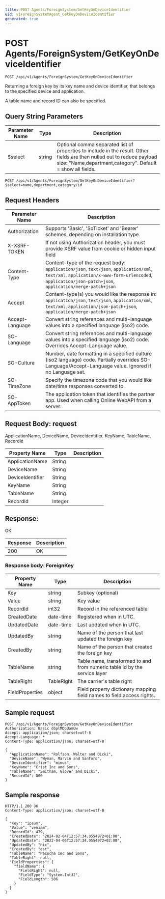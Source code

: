 ```yaml
---
title: POST Agents/ForeignSystem/GetKeyOnDeviceIdentifier
uid: v1ForeignSystemAgent_GetKeyOnDeviceIdentifier
generated: true
---
```


# POST Agents/ForeignSystem/GetKeyOnDeviceIdentifier

```http
POST /api/v1/Agents/ForeignSystem/GetKeyOnDeviceIdentifier
```

Returning a foreign key by its key name and device identifier, that belongs to the specified device and application.


A table name and record ID can also be specified.






## Query String Parameters

| Parameter Name | Type |  Description |
|----------------|------|--------------|
| $select | string |  Optional comma separated list of properties to include in the result. Other fields are then nulled out to reduce payload size: "Name,department,category". Default = show all fields. |

```http
POST /api/v1/Agents/ForeignSystem/GetKeyOnDeviceIdentifier?$select=name,department,category/id
```


## Request Headers

| Parameter Name | Description |
|----------------|-------------|
| Authorization  | Supports 'Basic', 'SoTicket' and 'Bearer' schemes, depending on installation type. |
| X-XSRF-TOKEN   | If not using Authorization header, you must provide XSRF value from cookie or hidden input field |
| Content-Type | Content-type of the request body: `application/json`, `text/json`, `application/xml`, `text/xml`, `application/x-www-form-urlencoded`, `application/json-patch+json`, `application/merge-patch+json` |
| Accept         | Content-type(s) you would like the response in: `application/json`, `text/json`, `application/xml`, `text/xml`, `application/json-patch+json`, `application/merge-patch+json` |
| Accept-Language | Convert string references and multi-language values into a specified language (iso2) code. |
| SO-Language | Convert string references and multi-language values into a specified language (iso2) code. Overrides Accept-Language value. |
| SO-Culture | Number, date formatting in a specified culture (iso2 language) code. Partially overrides SO-Language/Accept-Language value. Ignored if no Language set. |
| SO-TimeZone | Specify the timezone code that you would like date/time responses converted to. |
| SO-AppToken | The application token that identifies the partner app. Used when calling Online WebAPI from a server. |

## Request Body: request 

ApplicationName, DeviceName, DeviceIdentifier, KeyName, TableName, RecordId 

| Property Name | Type |  Description |
|----------------|------|--------------|
| ApplicationName | String |  |
| DeviceName | String |  |
| DeviceIdentifier | String |  |
| KeyName | String |  |
| TableName | String |  |
| RecordId | Integer |  |

## Response:

OK

| Response | Description |
|----------------|-------------|
| 200 | OK |

### Response body: ForeignKey

| Property Name | Type |  Description |
|----------------|------|--------------|
| Key | string | Subkey (optional) |
| Value | string | Key value |
| RecordId | int32 | Record in the referenced table |
| CreatedDate | date-time | Registered when  in UTC. |
| UpdatedDate | date-time | Last updated when  in UTC. |
| UpdatedBy | string | Name of the person that last updated the foreign key |
| CreatedBy | string | Name of the person that created the foreign key |
| TableName | string | Table name, transformed to and from numeric table id by the service layer |
| TableRight | TableRight | The carrier's table right |
| FieldProperties | object | Field property dictionary mapping field names to field access rights. |

## Sample request

```http!
POST /api/v1/Agents/ForeignSystem/GetKeyOnDeviceIdentifier
Authorization: Basic dGplMDpUamUw
Accept: application/json; charset=utf-8
Accept-Language: *
Content-Type: application/json; charset=utf-8

{
  "ApplicationName": "Rolfson, Walter and Dicki",
  "DeviceName": "Wyman, Marvin and Sanford",
  "DeviceIdentifier": "minus",
  "KeyName": "Crist Inc and Sons",
  "TableName": "Smitham, Glover and Dicki",
  "RecordId": 860
}
```

## Sample response

```http_
HTTP/1.1 200 OK
Content-Type: application/json; charset=utf-8

{
  "Key": "ipsum",
  "Value": "veniam",
  "RecordId": 479,
  "CreatedDate": "2024-02-04T12:57:34.0554972+01:00",
  "UpdatedDate": "2022-04-06T12:57:34.0554972+02:00",
  "UpdatedBy": "hic",
  "CreatedBy": "est",
  "TableName": "Pacocha Inc and Sons",
  "TableRight": null,
  "FieldProperties": {
    "fieldName": {
      "FieldRight": null,
      "FieldType": "System.Int32",
      "FieldLength": 506
    }
  }
}
```